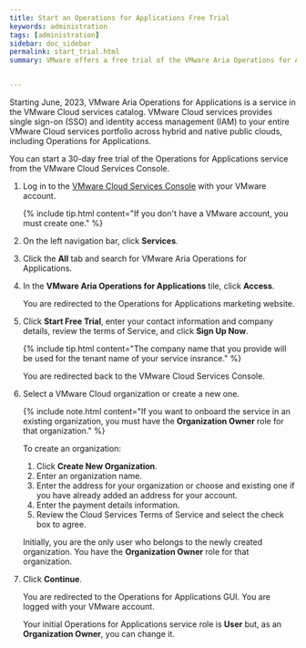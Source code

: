 ```yaml
---
title: Start an Operations for Applications Free Trial
keywords: administration
tags: [administration]
sidebar: doc_sidebar
permalink: start_trial.html
summary: VMware offers a free trial of the VMware Aria Operations for Applications service where you can explore all the service capabilities.


---
```


Starting June, 2023, VMware Aria Operations for Applications is a service in the VMware Cloud services catalog. VMware Cloud services provides single sign-on (SSO) and identity access management (IAM) to your entire VMware Cloud services portfolio across hybrid and native public clouds, including Operations for Applications.

You can start a 30-day free trial of the Operations for Applications service from the VMware Cloud Services Console. 

1. Log in to the [VMware Cloud Services Console](https://console.cloud.vmware.com) with your VMware account.

    {% include tip.html content="If you don't have a VMware account, you must create one." %}
1. On the left navigation bar, click **Services**.
1. Click the **All** tab and search for VMware Aria Operations for Applications.
1. In the **VMware Aria Operations for Applications** tile, click **Access**.

    You are redirected to the Operations for Applications marketing website.
1. Click **Start Free Trial**, enter your contact information and company details, review the terms of Service, and click **Sign Up Now**.

    {% include tip.html content="The company name that you provide will be used for the tenant name of your service insrance." %}

    You are redirected back to the VMware Cloud Services Console.
1. Select a VMware Cloud organization or create a new one.

    {% include note.html content="If you want to onboard the service in an existing organization, you must have the **Organization Owner** role for that organization." %}

   To create an organization:
   
   1. Click **Create New Organization**.
   1. Enter an organization name.
   1. Enter the address for your organization or choose and existing one if you have already added an address for your account.
   1. Enter the payment details information.
   1. Review the Cloud Services Terms of Service and select the check box to agree.

    Initially, you are the only user who belongs to the newly created organization. You have the **Organization Owner** role for that organization.

6. Click **Continue**.
   
   You are redirected to the Operations for Applications GUI. You are logged with your VMware account.
   
   Your initial Operations for Applications service role is **User** but, as an **Organization Owner**, you can change it. 
